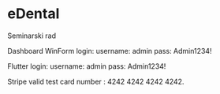 # eDental

Seminarski rad

Dashboard WinForm login: username: admin pass: Admin1234!

Flutter login: username: admin pass: Admin1234!

Stripe valid test card number : 4242 4242 4242 4242.
